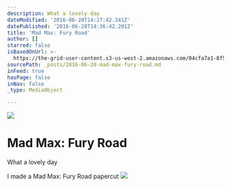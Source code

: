 ```yaml
---
description: What a lovely day
dateModified: '2016-06-28T14:27:42.341Z'
datePublished: '2016-06-28T14:36:42.201Z'
title: 'Mad Max: Fury Road'
author: []
starred: false
isBasedOnUrl: >-
  https://the-grid-user-content.s3-us-west-2.amazonaws.com/04cfa7a1-8f5a-4ecf-9c94-e512b853705f.jpg
sourcePath: _posts/2016-06-28-mad-max-fury-road.md
inFeed: true
hasPage: false
inNav: false
_type: MediaObject

---
```

![](https://the-grid-user-content.s3-us-west-2.amazonaws.com/04cfa7a1-8f5a-4ecf-9c94-e512b853705f.jpg)

# Mad Max: Fury Road

What a lovely day

I made a Mad Max: Fury Road papercut
![](https://the-grid-user-content.s3-us-west-2.amazonaws.com/f4a78afa-3637-449b-a4f4-41b66912be72.jpg)